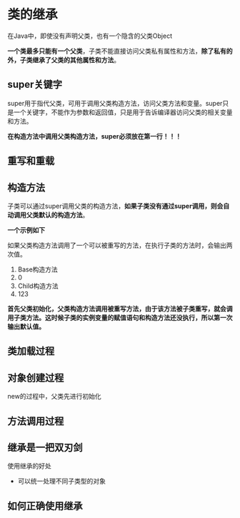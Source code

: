 # 类的继承

在Java中，即使没有声明父类，也有一个隐含的父类Object

**一个类最多只能有一个父类**，子类不能直接访问父类私有属性和方法，**除了私有的外，子类继承了父类的其他属性和方法**。

## super关键字

super用于指代父类，可用于调用父类构造方法，访问父类方法和变量。super只是一个关键字，不能作为参数和返回值，只是用于告诉编译器访问父类的相关变量和方法。

**在构造方法中调用父类构造方法，super必须放在第一行！！！**

## 重写和重载



## 构造方法

子类可以通过super调用父类的构造方法，**如果子类没有通过super调用，则会自动调用父类默认的构造方法**。

**一个示例如下**

如果父类构造方法调用了一个可以被重写的方法，在执行子类的方法时，会输出两次值。

1. Base构造方法
2. 0
3. Child构造方法
4. 123

**首先父类初始化，父类构造方法调用被重写方法，由于该方法被子类重写，就会调用子类方法。这时候子类的实例变量的赋值语句和构造方法还没执行，所以第一次输出默认值。**


## 类加载过程

## 对象创建过程

new的过程中，父类先进行初始化


## 方法调用过程


## 继承是一把双刃剑

使用继承的好处

- 可以统一处理不同子类型的对象

## 如何正确使用继承